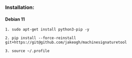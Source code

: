 ### Installation:

#### Debian 11

    1. sudo apt-get install python3-pip -y

    2. pip install --force-reinstall git+https://git@github.com/jakeogh/machinesignaturetool

    3. source ~/.profile

